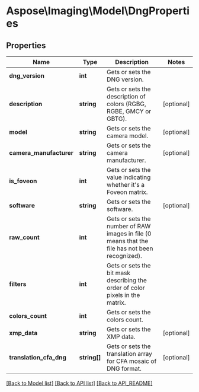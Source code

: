 # Aspose\Imaging\Model\DngProperties

## Properties
Name | Type | Description | Notes
------------ | ------------- | ------------- | -------------
**dng_version** | **int** | Gets or sets the DNG version. | 
**description** | **string** | Gets or sets the description of colors (RGBG, RGBE, GMCY or GBTG). | [optional] 
**model** | **string** | Gets or sets the camera model. | [optional] 
**camera_manufacturer** | **string** | Gets or sets the camera manufacturer. | [optional] 
**is_foveon** | **int** | Gets or sets the value indicating whether it&#39;s a Foveon matrix. | 
**software** | **string** | Gets or sets the software. | [optional] 
**raw_count** | **int** | Gets or sets the number of RAW images in file (0 means that the file has not been recognized). | 
**filters** | **int** | Gets or sets the bit mask describing the order of color pixels in the matrix. | 
**colors_count** | **int** | Gets or sets the colors count. | 
**xmp_data** | **string** | Gets or sets the XMP data. | [optional] 
**translation_cfa_dng** | **string[]** | Gets or sets the translation array for CFA mosaic of DNG format. | [optional] 

[[Back to Model list]](API_README.md#documentation-for-models) [[Back to API list]](API_README.md#documentation-for-api-endpoints) [[Back to API_README]](API_README.md)


